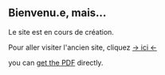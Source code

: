 ## Bienvenu.e, mais...

Le site est en cours de création.

Pour aller visiter l'ancien site, cliquez [-> ici <-](https://sites.google.com/view/cyril-sturtz/accueil?authuser=0)

you can [get the PDF](https://drive.google.com/file/d/1aj44Ql8jGxopanO2_kiA1tJGSD_kOG31/view?usp=sharing) directly.
